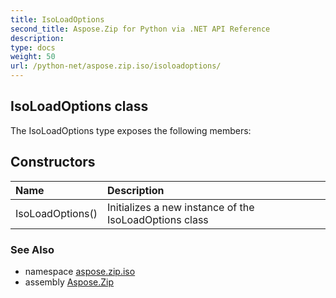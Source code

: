```yaml
---
title: IsoLoadOptions
second_title: Aspose.Zip for Python via .NET API Reference
description: 
type: docs
weight: 50
url: /python-net/aspose.zip.iso/isoloadoptions/
---
```


## IsoLoadOptions class



The IsoLoadOptions type exposes the following members:
## Constructors
| Name | Description |
| :- | :- |
|IsoLoadOptions()|Initializes a new instance of the IsoLoadOptions class|

### See Also

* namespace [aspose.zip.iso](/zip/python-net/aspose.zip.iso/)
* assembly [Aspose.Zip](/zip/python-net/)

